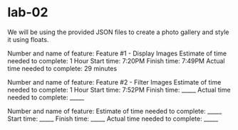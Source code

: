# lab-02

We will be using the provided JSON files to create a photo gallery and style it using floats.

Number and name of feature: Feature #1 - Display Images
Estimate of time needed to complete: 1 Hour
Start time: 7:20PM
Finish time: 7:49PM
Actual time needed to complete: 29 minutes

Number and name of feature: Feature #2 - Filter Images
Estimate of time needed to complete: 1 Hour
Start time: 7:52PM
Finish time: _____
Actual time needed to complete: _____

Number and name of feature: 
Estimate of time needed to complete: _____
Start time: _____
Finish time: _____
Actual time needed to complete: _____